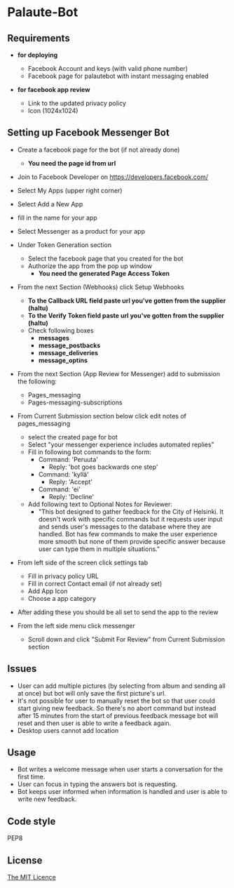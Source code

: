 
# Palaute-Bot

## Requirements

  - **for deploying**
    - Facebook Account and keys (with valid phone number)
    - Facebook page for palautebot with instant messaging enabled

  - **for facebook app review**
    - Link to the updated privacy policy
    - Icon (1024x1024)

## Setting up Facebook Messenger Bot

- Create a facebook page for the bot (if not already done)
  - **You need the page id from url**
- Join to Facebook Developer on https://developers.facebook.com/
- Select My Apps (upper right corner)
- Select Add a New App
- fill in the name for your app
- Select Messenger as a product for your app
- Under Token Generation section
  - Select the facebook page that you created for the bot
  - Authorize the app from the pop up window
    - **You need the generated Page Access Token**

- From the next Section (Webhooks) click Setup Webhooks
  - **To the Callback URL field paste url you've gotten from the supplier (haltu)**
  - **To the Verify Token field paste url you've gotten from the supplier (haltu)**
  - Check following boxes
    - **messages**
    - **message_postbacks**
    - **message_deliveries**
    - **message_optins**

- From the next Section (App Review for Messenger) add to submission the following:
  - Pages_messaging
  - Pages-messaging-subscriptions

- From Current Submission section below click edit notes of pages_messaging
  - select the created page for bot
  - Select "your messenger experience includes automated replies"
  - Fill in following bot commands to the form:
    - Command: 'Peruuta'
      - Reply: 'bot goes backwards one step'
    - Command: 'kyllä'
      - Reply: 'Accept'
    - Command: 'ei'
      - Reply: 'Decline'
  - Add following text to Optional Notes for Reviewer:
    - "This bot designed to gather feedback for the City of Helsinki. It doesn't work with specific commands but it requests user input and sends user's messages to the database where they are handled. 
    Bot has few commands to make the user experience more smooth but none of them provide specific answer because user can type them in multiple situations."

- From left side of the screen click settings tab
  - Fill in privacy policy URL
  - Fill in correct Contact email (if not already set)
  - Add App Icon
  - Choose a app category

- After adding these you should be all set to send the app to the review
- From the left side menu click messenger
  - Scroll down and click "Submit For Review" from Current Submission section

## Issues

  - User can add multiple pictures (by selecting from album and sending all at once) but bot will only save the first picture's url.
  - It's not possible for user to manually reset the bot so that user could start giving new feedback. So there's no abort command but instead after 15 minutes from the start of previous feedback message bot will reset and then user is able to write a feedback again.
  - Desktop users cannot add location

## Usage

  - Bot writes a welcome message when user starts a conversation for the first time.
  - User can focus in typing the answers bot is requesting.
  - Bot keeps user informed when information is handled and user is able to write new feedback.

## Code style

  PEP8

## License

[The MIT Licence](https://opensource.org/licenses/MIT)

